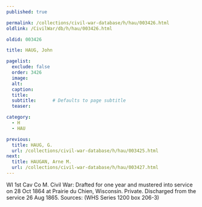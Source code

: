 ```yaml
---
published: true

permalink: /collections/civil-war-database/h/hau/003426.html
oldlink: /CivilWar/db/h/hau/003426.html

oldid: 003426

title: HAUG, John

pagelist:
  exclude: false
  order: 3426
  image: 
  alt:
  caption:
  title:
  subtitle:      # Defaults to page subtitle
  teaser:

category: 
  - H 
  - HAU

previous:
  title: HAUG, G.
  url: /collections/civil-war-database/h/hau/003425.html  
next:
  title: HAUGAN, Arne M.
  url: /collections/civil-war-database/h/hau/003427.html   
---
```

WI 1st Cav Co M. Civil War: Drafted for one year and mustered into service on 28 Oct 1864 at Prairie du Chien, Wisconsin. Private. Discharged from the service 26 Aug 1865. Sources: (WHS Series 1200 box 206-3)